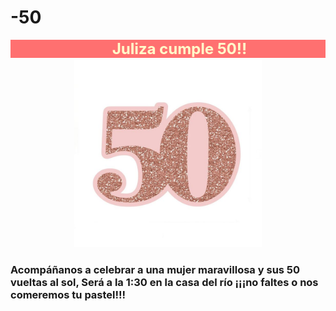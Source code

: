 # -50
<head>
    <title>¡¡¡MIS 50`S!!!</title>
</head>
<meta charset="UTF-8" />

<marquee bgcolor="#FF7070" behavior="alternate" direction="left">
            <b><font color="#FFFFCC" size="5"> Juliza cumple 50!! </font></b>
        </marquee>
	<center><IMG src="fondo2.jpg" width="300" height="300" title=ACOMPAÑAME> </Center>
  <H3>Acompáñanos a celebrar a una mujer maravillosa y sus 50 vueltas al sol,
  Será a la 1:30 en la casa del río
  ¡¡¡no faltes o nos comeremos tu pastel!!! </H3>
